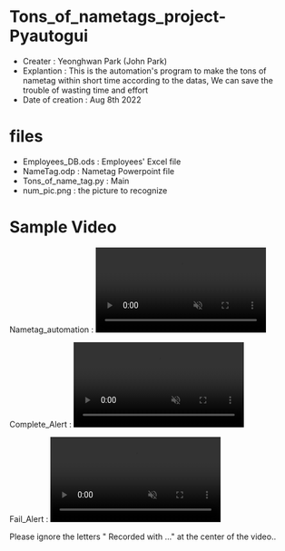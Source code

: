 # Tons_of_nametags_project-Pyautogui
- Creater : Yeonghwan Park (John Park)
- Explantion :
This is the automation's program to make the tons of nametag within short time according to the datas,
We can save the trouble of wasting time and effort
- Date of creation : Aug 8th 2022

# files
- Employees_DB.ods : Employees' Excel file
- NameTag.odp : Nametag Powerpoint file
- Tons_of_name_tag.py : Main
- num_pic.png : the picture to recognize

# Sample Video
Nametag_automation :
<video src="https://user-images.githubusercontent.com/106279616/183526349-3d71a7d5-115d-4f8c-abbe-0e7c2d2a99de.mp4" data-canonical-src="https://user-images.githubusercontent.com/106279616/183526349-3d71a7d5-115d-4f8c-abbe-0e7c2d2a99de.mp4" controls="controls" muted="muted" class="d-block rounded-bottom-2 border-top width-fit" style="max-height:640px;">
</video>

Complete_Alert :
<video src="https://user-images.githubusercontent.com/106279616/183526382-ae84c5f0-be12-407d-b883-e05b26908b86.mp4" data-canonical-src="https://user-images.githubusercontent.com/106279616/183526382-ae84c5f0-be12-407d-b883-e05b26908b86.mp4" controls="controls" muted="muted" class="d-block rounded-bottom-2 border-top width-fit" style="max-height:640px;">
</video>

Fail_Alert :
<video src="https://user-images.githubusercontent.com/106279616/183526403-aa8b10df-d7fb-4fc1-a377-b97be38523aa.mp4" data-canonical-src="https://user-images.githubusercontent.com/106279616/183526403-aa8b10df-d7fb-4fc1-a377-b97be38523aa.mp4" controls="controls" muted="muted" class="d-block rounded-bottom-2 border-top width-fit" style="max-height:640px;">
</video>

Please ignore the letters " Recorded with ..." at the center of the video..







